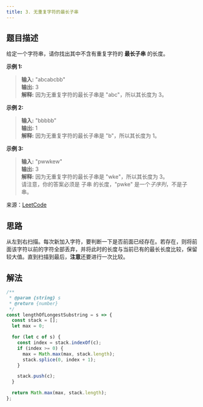 ```yaml
---
title: 3. 无重复字符的最长子串
---
```


## 题目描述

给定一个字符串，请你找出其中不含有重复字符的 **最长子串** 的长度。

**示例 1:**

> **输入:** "abcabcbb"  
> **输出:** 3  
> **解释:** 因为无重复字符的最长子串是 "abc"，所以其长度为 3。

**示例 2:**

> **输入:** "bbbbb"  
> **输出:** 1  
> **解释:** 因为无重复字符的最长子串是 "b"，所以其长度为 1。

**示例 3:**

> **输入:** "pwwkew"  
> **输出:** 3  
> **解释:** 因为无重复字符的最长子串是 "wke"，所以其长度为 3。  
>  请注意，你的答案必须是 子串 的长度，"pwke" 是一个*子序列*，不是子串。

来源：[LeetCode](https://leetcode-cn.com/problems/longest-substring-without-repeating-characters/)

## 思路

从左到右扫描。每次新加入字符，要判断一下是否前面已经存在。若存在，则将前面该字符以前的字符全部丢弃，并将此时的长度与当前已有的最长长度比较，保留较大值。直到扫描到最后，**注意**还要进行一次比较。

## 解法

```js
/**
 * @param {string} s
 * @return {number}
 */
const lengthOfLongestSubstring = s => {
  const stack = [];
  let max = 0;

  for (let c of s) {
    const index = stack.indexOf(c);
    if (index >= 0) {
      max = Math.max(max, stack.length);
      stack.splice(0, index + 1);
    }

    stack.push(c);
  }

  return Math.max(max, stack.length);
};
```
